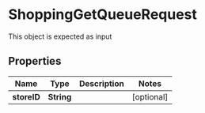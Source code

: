 

# ShoppingGetQueueRequest

This object is expected as input
## Properties

Name | Type | Description | Notes
------------ | ------------- | ------------- | -------------
**storeID** | **String** |  |  [optional]



